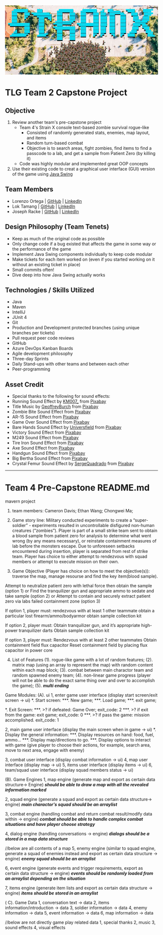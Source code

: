 ![Strain X Title](/src/main/resources/images/strainX-title.jpg)

# TLG Team 2 Capstone Project

## Objective

1. Review another team's pre-capstone project
   - Team 4's Strain X console text-based zombie survival rogue-like
     - Consisted of randomly generated stats, enemies, map layout, and items
     - Random turn-based combat
     - Objective is to search areas, fight zombies, find items to find a passcode to a lab, and get a sample from Patient Zero (by killing it)
   - Code was highly modular and implemented great OOP concepts
2. Use their existing code to creat a graphical user interface (GUI) version of the game using [Java Swing](https://docs.oracle.com/javase/8/docs/api/index.html?javax/swing/package-summary.html)

## Team Members

- Lorenzo Ortega | [GitHub](https://github.com/antoni909) | [LinkedIn](https://www.linkedin.com/in/lorenzo-ortega-antoni/)
- Lok Tamang | [GitHub](https://github.com/loktama21) | [LinkedIn](https://www.linkedin.com/in/loktam/)
- Joseph Racke | [GitHub](https://github.com/JMRacke) | [LinkedIn](https://www.linkedin.com/in/joe-racke/)

## Design Philosophy (Team Tenets)

- Keep as much of the original code as possible
- Only change code if a bug existed that affects the game in some way or the performance of the game
- Implement Java Swing components individually to keep code modular
- Make tickets for each item worked on (even if you started working on it without an existing ticket in place)
- Small commits often!
- Dive deep into how Java Swing actually works

## Technologies / Skills Utilized

- Java
- Maven
- IntelliJ
- JUnit 4
- Git
- Production and Development protected branches (using unique branches per tickets)
- Pull request peer code reviews
- GitHub
- Azure DevOps Kanban Boards
- Agile development philosophy
- Three-day Sprints
- Daily Stand-ups with other teams and between each other
- Peer-programming

## Asset Credit

- Special thanks to the following for sound effects:
- Running Sound Effect by <a href="https://pixabay.com/users/km007_-23606303/?utm_source=link-attribution&amp;utm_medium=referral&amp;utm_campaign=music&amp;utm_content=9109">KM007_</a> from <a href="https://pixabay.com//?utm_source=link-attribution&amp;utm_medium=referral&amp;utm_campaign=music&amp;utm_content=9109">Pixabay</a>
- Title Music by <a href="https://pixabay.com/users/geoffreyburch-5739114/?utm_source=link-attribution&amp;utm_medium=referral&amp;utm_campaign=music&amp;utm_content=22045">GeoffreyBurch</a> from <a href="https://pixabay.com//?utm_source=link-attribution&amp;utm_medium=referral&amp;utm_campaign=music&amp;utm_content=22045">Pixabay</a>
- Zombie Bite Sound Effect from <a href="https://pixabay.com/?utm_source=link-attribution&amp;utm_medium=referral&amp;utm_campaign=music&amp;utm_content=44538">Pixabay</a>
- AR-15 Sound Effect from <a href="https://pixabay.com/sound-effects/?utm_source=link-attribution&amp;utm_medium=referral&amp;utm_campaign=music&amp;utm_content=14443">Pixabay</a>
- Game Over Sound Effect from <a href="https://pixabay.com/sound-effects/?utm_source=link-attribution&amp;utm_medium=referral&amp;utm_campaign=music&amp;utm_content=38511">Pixabay</a>
- Bare Hands Sound Effect by <a href="https://pixabay.com/users/universfield-28281460/?utm_source=link-attribution&amp;utm_medium=referral&amp;utm_campaign=music&amp;utm_content=140236">Universfield</a> from <a href="https://pixabay.com/sound-effects//?utm_source=link-attribution&amp;utm_medium=referral&amp;utm_campaign=music&amp;utm_content=140236">Pixabay</a>
- Victory Sound Effect from <a href="https://pixabay.com/?utm_source=link-attribution&amp;utm_medium=referral&amp;utm_campaign=music&amp;utm_content=14800">Pixabay</a>
- M249 Sound Effect from <a href="https://pixabay.com/?utm_source=link-attribution&amp;utm_medium=referral&amp;utm_campaign=music&amp;utm_content=39814">Pixabay</a>
- Tire Iron Sound Effect from <a href="https://pixabay.com/?utm_source=link-attribution&amp;utm_medium=referral&amp;utm_campaign=music&amp;utm_content=96095">Pixabay</a>
- Axe Sound Effect from <a href="https://pixabay.com/sound-effects/?utm_source=link-attribution&amp;utm_medium=referral&amp;utm_campaign=music&amp;utm_content=106748">Pixabay</a>
- Handgun Sound Effect from <a href="https://pixabay.com/sound-effects/?utm_source=link-attribution&amp;utm_medium=referral&amp;utm_campaign=music&amp;utm_content=106671">Pixabay</a>
- Big Bertha Sound Effect from <a href="https://pixabay.com/?utm_source=link-attribution&amp;utm_medium=referral&amp;utm_campaign=music&amp;utm_content=96223">Pixabay</a>
- Crystal Femur Sound Effect by <a href="https://pixabay.com/users/sergequadrado-24990007/?utm_source=link-attribution&amp;utm_medium=referral&amp;utm_campaign=music&amp;utm_content=21464">SergeQuadrado</a> from <a href="https://pixabay.com/sound-effects//?utm_source=link-attribution&amp;utm_medium=referral&amp;utm_campaign=music&amp;utm_content=21464">Pixabay</a>


***

# Team 4 Pre-Capstone README.md
mavern project

1. team members:
Cameron Davis;
Ethan Wang;
Chongwei Ma;

2. Game story line:
Military conducted experiments to create a “super-soldier” - experiments resulted in uncontrollable disfigured non-human creatures (“zombies”).
Player is part of a small strike team sent to obtain a blood sample from patient zero for analysis to determine what went wrong (by any means necessary), or reinstate containment measures of lab before the monsters escape.
Due to unforeseen setbacks encountered during insertion, player is separated from rest of strike team. Player has choice to either attempt to rendezvous with squad members or attempt to execute mission on their own.

3. Game Objective (Player has choice on how to meet the objective(s)):
traverse the map, manage resourse and find the key item(blood sample).

Attempt to neutralize patient zero with lethal force then obtain the sample (option 1) or 
Find the tranquilizer gun and appropriate ammo to sedate and take sample (option 2) or
Attempt to contain and securely extract patient zero via labs failed containment zone (option 3)

If option 1, player must:
rendezvous with at least 1 other teammate 
obtain a particular lost firearm/ammo/bodyarmor
obtain sample collection kit

If option 2, player must:
Obtain tranquilizer gun, and it’s appropriate high-power tranquilizer darts
Obtain sample collection kit

If option 3, player must:
Rendezvous with at least 2 other teammates
Obtain containment field flux capacitor
Reset containment field by placing flux capacitor in power core

4. List of Features
(1). rogue-like game with a lot of random features;
(2). matrix map (using an array to represent the map) with random content within each map block;
(3). combat between main charactor team and random spawned enemy team;
(4). non-linear game progress (player will not be able to do the exact same thing over and over to accomplish the game);
(5). ***multi ending*** 


Game Modules:
(A). ui
1, enter game user interface (display start screen/exit screen -> ui)
*. Start screen: 
***. New game;
***. Load game;
***. exit game;

*. Exit Screen:
***. >? if defeated: Game Over;                        exit_code: 2 
***. >? if exit from the game: exit game;              exit_code: 0 
***. >? if pass the game: mission accomplished.        exit_code: 1 	

2, main game user interface (display the main screen when in game -> ui)
*. Display the general information:
***. Display resources on hand: food, fuel, ammo…
***. Display map/directions to go.
***. Display options to interact with game (give player to choose their actions, for example, search area, move to next area, engage with enemy)

3, combat user interface (display combat information -> ui)
4, map user interface (display map -> ui)
5, items user interface (display items -> ui)
6, team/squad user interface (display squad members status -> ui)

(B). Game Engines
1, map engine (generate map and export as certain data structure-> Engine)
***should be able to draw a map with all the revealed information marked***

2, squad engine (generate a squad and export as certain data structure-> engine)
***main charactor's squad should be an arraylist***
 
3, combat engine (handling combat and return combat result/modify data within -> engine)
***combat should be able to handle complex combat situations and have player choose strategy***

4, dialog engine (handling conversations -> engine)
***dialogs should be a stored in a map data structure***

//below are all contents of a map
5, enemy engine (similar to squad engine, generate a squad of enemies instead and export as certain data structure -> engine)
***enemy squad should be an arraylist***

6, event engine (generate events and trigger requirements, export as certain data structure -> engine)
***events should be randomly loaded from an arraylist depending on the situation*** 

7, items engine (generate item lists and export as certain data structure -> engine)
***items should be stored in an arraylist***

( C). Game Data
1, conversation text -> data
2, items information/introduction -> data
3, soldier information -> data
4, enemy information -> data
5, event information -> data
6, map information -> data

//below are not directly game play related data
1, special thanks
2, music
3, sound effects
4, visual effects


